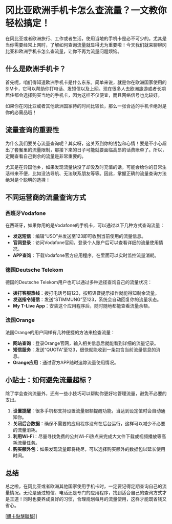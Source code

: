 # 冈比亚欧洲手机卡怎么查流量？一文教你轻松搞定！

在冈比亚或者欧洲旅行、工作或者生活，使用当地的手机卡是必不可少的。尤其是当你需要经常上网时，了解如何查询流量就显得尤为重要啦！今天我们就来聊聊冈比亚和欧洲手机卡怎么查流量，让你不再为流量问题烦恼。

## 什么是欧洲手机卡？

首先呢，咱们得知道欧洲手机卡是什么东东。简单来说，就是你在欧洲国家使用的SIM卡，它可以帮助你打电话、发短信以及上网。现在很多人去欧洲旅游或者长期居住都会选择购买当地的手机卡，因为这样不仅便宜，而且网络信号也比较好。

如果你在冈比亚或者其他欧洲国家待的时间比较长，那么一张合适的手机卡绝对是你的必需品哦！

## 流量查询的重要性

为什么我们要关心流量查询呢？其实呀，这关系到你的钱包和心情！要是不小心超出了套餐里的流量限制，那接下来的日子可能就要面临高昂的话费账单了。所以，定期查看自己剩余的流量是非常重要的。

尤其是在异国他乡，如果发现流量快没了却没及时充值的话，可能会给你的日常生活带来不便，比如没法导航、无法联系朋友等等。因此，掌握正确的流量查询方法绝对是个聪明的选择！

## 不同运营商的流量查询方式

### 西班牙Vodafone

在西班牙，如果你用的是Vodafone的手机卡，可以通过以下几种方式查询流量：

- **发送短信**：编辑“USO”并发送至123即可收到当前使用的流量信息。
- **官网登录**：访问Vodafone官网，登录个人账户后可以查看详细的流量使用情况。
- **APP查询**：下载Vodafone官方应用程序，在里面可以实时监控流量消耗。

### 德国Deutsche Telekom

德国的Deutsche Telekom用户也可以通过多种途径查询自己的流量状况：

- **拨打客服热线**：拨打电话号码123，按照语音提示操作就能得知剩余流量。
- **发送指令短信**：发送“STIMMUNG”至123，系统会自动回复你的流量状态。
- **My T-Live App**：安装这个应用程序后，随时随地都能查看流量余额。

### 法国Orange

法国Orange的用户同样有几种便捷的方法来检查流量：

- **网站查询**：登录Orange官网，输入相关信息后就能看到详细的流量记录。
- **短信服务**：发送“QUOTA”至123，很快就能收到一条包含当前流量信息的消息。
- **Orange应用**：通过官方APP随时追踪流量使用情况。

## 小贴士：如何避免流量超标？

除了学会查询流量外，还有一些小技巧可以帮助你更好地管理流量，避免不必要的支出。

1. **设置提醒**：很多手机都支持设置流量限额提醒功能，当达到设定值时会自动通知你。
2. **关闭后台数据**：确保不需要的应用程序没有在后台运行，这样可以减少不必要的流量消耗。
3. **利用Wi-Fi**：尽量寻找免费的公共Wi-Fi热点来完成大文件下载或视频播放等高耗流量任务。
4. **购买额外包**：如果发现流量即将耗尽，可以选择购买额外的数据包以延长使用时间。

## 总结

总之啦，在冈比亚或者欧洲其他国家使用手机卡时，一定要记得定期查询自己的流量情况。无论是通过短信、电话还是专门的应用程序，找到适合自己的查询方式才是王道！同时也要养成良好的习惯，合理规划每月的流量使用，这样才能既省钱又省心。

[[購卡點擊聯繫](https://t.me/s/esim1088)]]